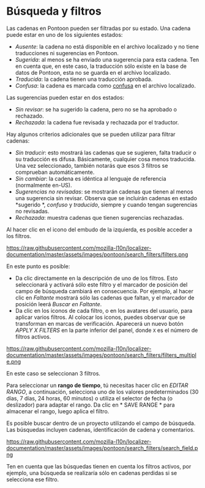 # Búsqueda y filtros

Las cadenas en Pontoon pueden ser filtradas por su estado. Una cadena puede estar en uno de los siguientes estados:
* *Ausente*: la cadena no está disponible en el archivo localizado y no tiene traducciones ni sugerencias en Pontoon.
* *Sugerida*: al menos se ha enviado una sugerencia para esta cadena. Ten en cuenta que, en este caso, la traducción sólo existe en la base de datos de Pontoon, esta no se guarda en el archivo localizado.
* *Traducida*: la cadena tienen una traducción aprobada.
* *Confusa*: la cadena es marcada como [confusa](../../misc/glossary.md#fuzzy) en el archivo localizado.

Las sugerencias pueden estar en dos estados:
* *Sin revisar*: se ha sugerido la cadena, pero no se ha aprobado o rechazado.
* *Rechazada*: la cadena fue revisada y rechazada por el traductor.

Hay algunos criterios adicionales que se pueden utilizar para filtrar cadenas:
* *Sin traducir*: esto mostrará las cadenas que se sugieren, falta traducir o su traducción es difusa. Básicamente, cualquier cosa menos traducida. Una vez seleccionado, también notarás que esos 3 filtros se comprueban automáticamente.
* *Sin cambiar*: la cadena es idéntica al lenguaje de referencia (normalmente en-US).
* *Sugerencias no revisadas*: se mostrarán cadenas que tienen al menos una sugerencia sin revisar. Observa que se incluirán cadenas en estado *sugerido *, *confuso* y *traducido*, siempre y cuando tengan sugerencias no revisadas.
* *Rechazada*: muestra cadenas que tienen sugerencias rechazadas.

Al hacer clic en el icono del embudo de la izquierda, es posible acceder a los filtros.

 https://raw.githubusercontent.com/mozilla-l10n/localizer-documentation/master/assets/images/pontoon/search_filters/filters.png


En este punto es posible:
* Da clic directamente en la descripción de uno de los filtros. Esto seleccionará y activará sólo este filtro y el marcador de posición del campo de búsqueda cambiará en consecuencia. Por ejemplo, al hacer clic en *Faltante* mostrará sólo las cadenas que faltan, y el marcador de posición leerá *Buscar en Faltante*.
* Da clic en los iconos de cada filtro, o en los avatares del usuario, para aplicar varios filtros. Al colocar los iconos, puedes observar que se transforman en marcas de verificación. Aparecerá un nuevo botón *APPLY X FILTERS* en la parte inferior del panel, donde `X` es el número de filtros activos.

https://raw.githubusercontent.com/mozilla-l10n/localizer-documentation/master/assets/images/pontoon/search_filters/filters_multiple.png

En este caso se seleccionan 3 filtros. 

Para seleccionar un **rango de tiempo**, tú necesitas hacer clic en *EDITAR RANGO*, a continuación, selecciona uno de los valores predeterminados (30 días, 7 días, 24 horas, 60 minutos) o utiliza el selector de fecha (o deslizador) para adaptar el rango. Da clic en * SAVE RANGE * para almacenar el rango, luego aplica el filtro.

Es posible buscar dentro de un proyecto utilizando el campo de búsqueda. Las búsquedas incluyen cadenas, identificación de cadena y comentarios.

https://raw.githubusercontent.com/mozilla-l10n/localizer-documentation/master/assets/images/pontoon/search_filters/search_field.png


Ten en cuenta que las búsquedas tienen en cuenta los filtros activos, por ejemplo, una búsqueda se realizaría sólo en cadenas perdidas si se selecciona ese filtro.
